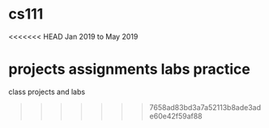 # cs111

<<<<<<< HEAD
Jan 2019 to May 2019

projects
assignments
labs
practice
=======
class projects and labs
>>>>>>> 7658ad83bd3a7a52113b8ade3ade60e42f59af88
